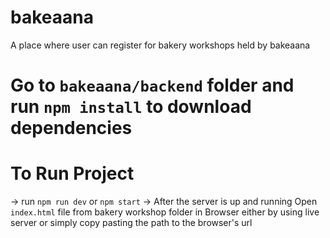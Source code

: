 # bakeaana
A place where user can register for bakery workshops held by bakeaana


# Go to  `bakeaana/backend` folder and run `npm install` to download dependencies

# To Run Project
-> run `npm run dev` or `npm start`
-> After the server is up and running Open `index.html` file from bakery workshop folder in Browser either by using live server or simply copy pasting the path to the browser's url 
